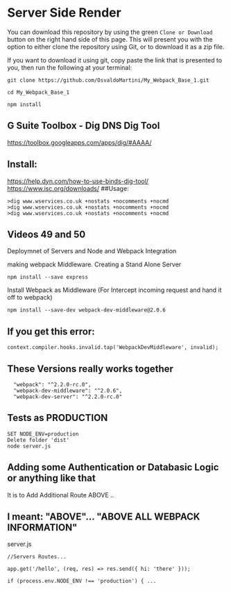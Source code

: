 # Server Side Render

You can download this repository by using the green `Clone or Download` button on the right hand side of this page. This will present you with the option to either clone the repository using Git, or to download it as a zip file.

If you want to download it using git, copy paste the link that is presented to you, then run the following at your terminal:

```
git clone https://github.com/OsvaldoMartini/My_Webpack_Base_1.git

cd My_Webpack_Base_1

npm install
```

## G Suite Toolbox - Dig DNS Dig Tool

https://toolbox.googleapps.com/apps/dig/#AAAA/

## Install:

https://help.dyn.com/how-to-use-binds-dig-tool/
https://www.isc.org/downloads/
##Usage:

```
>dig www.wservices.co.uk +nostats +nocomments +nocmd
>dig www.wservices.co.uk +nostats +nocomments +nocmd
>dig www.wservices.co.uk +nostats +nocomments +nocmd
```

## Videos 49 and 50

Deploymnet of Servers and Node and Webpack Integration

making webpack Middleware.
Creating a Stand Alone Server

```
npm install --save express
```

Install Webpack as Middleware (For Intercept incoming request and hand it off to webpack)

```
npm install --save-dev webpack-dev-middleware@2.0.6
```

## If you get this error:

```
context.compiler.hooks.invalid.tap('WebpackDevMiddleware', invalid);
```

## These Versions really works together

```
  "webpack": "^2.2.0-rc.0",
  "webpack-dev-middleware": "^2.0.6",
  "webpack-dev-server": "^2.2.0-rc.0"
```

## Tests as PRODUCTION

```
SET NODE_ENV=production
Delete folder 'dist'
node server.js
```

## Adding some Authentication or Databasic Logic or anything like that

It is to Add Additional Route ABOVE ..

## I meant: "ABOVE"... "ABOVE ALL WEBPACK INFORMATION"

server.js

```
//Servers Routes...

app.get('/hello', (req, res) => res.send({ hi: 'there' }));

if (process.env.NODE_ENV !== 'production') { ...
```
